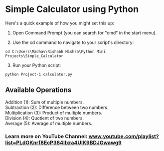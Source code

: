 # Simple Calculator using Python

Here's a quick example of how you might set this up:
1. Open Command Prompt (you can search for "cmd" in the start menu).

2. Use the cd command to navigate to your script's directory:
```
cd C:\Users\Madhav\Rishabh Mishra\Python Mini Projects\Simple_Calculator
```
3. Run your Python script:
```bash
python Project-1 calculator.py
```

## Available Operations 
Addition (1): Sum of multiple numbers. <br>
Subtraction (2): Difference between two numbers. <br>
Multiplication (3): Product of multiple numbers. <br>
Division (4): Quotient of two numbers. <br>
Average (5): Average of multiple numbers.

### Learn more on YouTube Channel: www.youtube.com/playlist?list=PLdOKnrf8EcP384Ilxra4UlK9BDJGwawg9 
